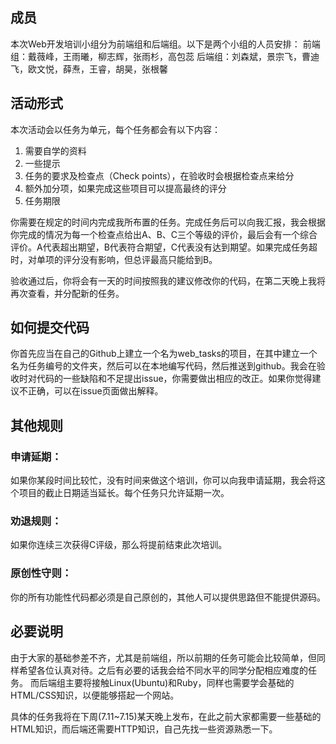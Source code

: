 ## 成员
本次Web开发培训小组分为前端组和后端组。以下是两个小组的人员安排：
前端组：戴薇峰，王雨曦，柳志辉，张雨杉，高包蕊
后端组：刘森斌，景宗飞，曹迪飞，欧文悦，薛焘，王睿，胡昊，张根馨

## 活动形式
本次活动会以任务为单元，每个任务都会有以下内容：
1. 需要自学的资料
2. 一些提示
3. 任务的要求及检查点（Check points），在验收时会根据检查点来给分
4. 额外加分项，如果完成这些项目可以提高最终的评分
5. 任务期限

你需要在规定的时间内完成我所布置的任务。完成任务后可以向我汇报，我会根据你完成的情况为每一个检查点给出A、B、C三个等级的评价，最后会有一个综合评价。A代表超出期望，B代表符合期望，C代表没有达到期望。如果完成任务超时，对单项的评分没有影响，但总评最高只能给到B。

验收通过后，你将会有一天的时间按照我的建议修改你的代码，在第二天晚上我将再次查看，并分配新的任务。

## 如何提交代码
你首先应当在自己的Github上建立一个名为web_tasks的项目，在其中建立一个名为任务编号的文件夹，然后可以在本地编写代码，然后推送到github。我会在验收时对代码的一些缺陷和不足提出issue，你需要做出相应的改正。如果你觉得建议不正确，可以在issue页面做出解释。

## 其他规则

### 申请延期：
如果你某段时间比较忙，没有时间来做这个培训，你可以向我申请延期，我会将这个项目的截止日期适当延长。每个任务只允许延期一次。

### 劝退规则：
如果你连续三次获得C评级，那么将提前结束此次培训。

### 原创性守则：
你的所有功能性代码都必须是自己原创的，其他人可以提供思路但不能提供源码。

## 必要说明
由于大家的基础参差不齐，尤其是前端组，所以前期的任务可能会比较简单，但同样希望各位认真对待。之后有必要的话我会给不同水平的同学分配相应难度的任务。
而后端组主要将接触Linux(Ubuntu)和Ruby，同样也需要学会基础的HTML/CSS知识，以便能够搭起一个网站。

具体的任务我将在下周(7.11~7.15)某天晚上发布，在此之前大家都需要一些基础的HTML知识，而后端还需要HTTP知识，自己先找一些资源熟悉一下。
